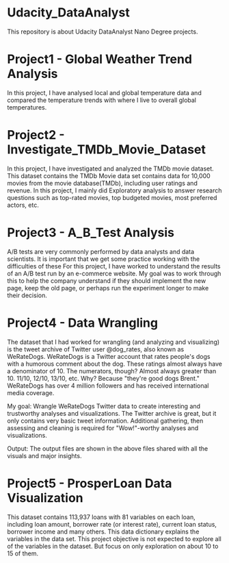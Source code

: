 # Udacity_DataAnalyst
This repository is about Udacity DataAnalyst Nano Degree projects.

# Project1 - Global Weather Trend Analysis
In this project, I have analysed local and global temperature data and compared the temperature trends with where I live to overall global 
temperatures.

# Project2 - Investigate_TMDb_Movie_Dataset
In this project, I have investigated and analyzed the TMDb movie dataset. This dataset contains the TMDb Movie data set contains data for 10,000 movies from the movie database(TMDb), including user ratings and revenue. In this project, I mainly did Exploratory analysis to answer research questions such as top-rated movies, top budgeted movies, most preferred actors, etc.

# Project3 - A_B_Test Analysis
A/B tests are very commonly performed by data analysts and data scientists. It is important that we get some practice working with the difficulties of these
For this project, I have worked to understand the results of an A/B test run by an e-commerce website. My goal was to work through this to help the company understand if they should implement the new page, keep the old page, or perhaps run the experiment longer to make their decision.

# Project4 - Data Wrangling

The dataset that I had worked for wrangling (and analyzing and visualizing) is the tweet archive of Twitter user @dog_rates, also known as WeRateDogs. 
WeRateDogs is a Twitter account that rates people's dogs with a humorous comment about the dog. These ratings almost always have a denominator of 10. 
The numerators, though? Almost always greater than 10. 11/10, 12/10, 13/10, etc. Why? Because "they're good dogs Brent." WeRateDogs has over 4 million followers 
and has received international media coverage.

My goal: Wrangle WeRateDogs Twitter data to create interesting and trustworthy analyses and visualizations. The Twitter archive is great, but it only contains 
very basic tweet information. Additional gathering, then assessing and cleaning is required for "Wow!"-worthy analyses and visualizations.

Output: The output files are shown in the above files shared with all the visuals and major insights.

# Project5 - ProsperLoan Data Visualization

This dataset contains 113,937 loans with 81 variables on each loan, including loan amount, borrower rate (or interest rate), current loan status, borrower income and many others.
This data dictionary explains the variables in the data set. This project objective is not expected to explore all of 
the variables in the dataset. But focus on only exploration on about 10 to 15 of them.



